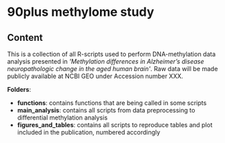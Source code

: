 # 90plus methylome study

## Content
This is a collection of all R-scripts used to perform DNA-methylation data analysis presented in _'Methylation differences in Alzheimer’s disease neuropathologic change in the aged human brain'_. Raw data will be made publicly available at NCBI GEO under Accession number XXX. <br>

**Folders**:
- **functions**: contains functions that are being called in some scripts
- **main_analysis**: contains all scripts from data preprocessing to differential methylation analysis
- **figures_and_tables**: contains all scripts to reproduce tables and plot included in the publication, numbered accordingly
